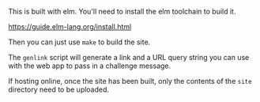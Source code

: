 This is built with elm. You'll need to install the elm toolchain to
build it.

https://guide.elm-lang.org/install.html

Then you can just use `make` to build the site.

The `genlink` script will generate a link and a URL query string you can
use with the web app to pass in a challenge message.

If hosting online, once the site has been built, only the contents of
the `site` directory need to be uploaded.
